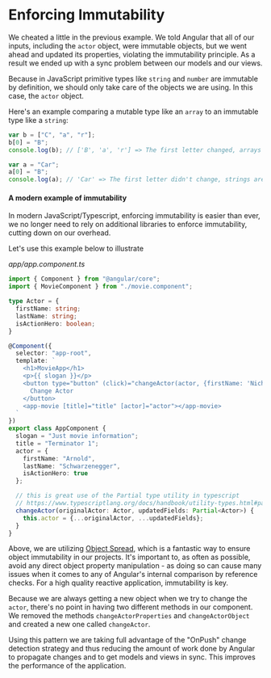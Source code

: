 # Enforcing Immutability

We cheated a little in the previous example. We told Angular that all of our inputs, including the `actor` object, were immutable objects, but we went ahead and updated its properties, violating the immutability principle. As a result we ended up with a sync problem between our models and our views.

Because in JavaScript primitive types like `string` and `number` are immutable by definition, we should only take care of the objects we are using. In this case, the `actor` object.

Here's an example comparing a mutable type like an `array` to an immutable type like a `string`:

```javascript
var b = ["C", "a", "r"];
b[0] = "B";
console.log(b); // ['B', 'a', 'r'] => The first letter changed, arrays are mutable

var a = "Car";
a[0] = "B";
console.log(a); // 'Car' => The first letter didn't change, strings are immutable
```

#### A modern example of immutability

In modern JavaScript/Typescript, enforcing immutability is easier than ever, we no longer need to rely on additional libraries to enforce immutability, cutting down on our overhead.

Let's use this example below to illustrate

_app/app.component.ts_

```typescript
import { Component } from "@angular/core";
import { MovieComponent } from "./movie.component";

type Actor = {
  firstName: string;
  lastName: string;
  isActionHero: boolean;
}

@Component({
  selector: "app-root",
  template: `
    <h1>MovieApp</h1>
    <p>{{ slogan }}</p>
    <button type="button" (click)="changeActor(actor, {firstName: 'Nicholas', lastName: 'Cage'})">
      Change Actor
    </button>
    <app-movie [title]="title" [actor]="actor"></app-movie>
  `
})
export class AppComponent {
  slogan = "Just movie information";
  title = "Terminator 1";
  actor = {
    firstName: "Arnold",
    lastName: "Schwarzenegger",
    isActionHero: true
  };

  // this is great use of the Partial type utility in typescript 
  // https://www.typescriptlang.org/docs/handbook/utility-types.html#partialtype
  changeActor(originalActor: Actor, updatedFields: Partial<Actor>) {
    this.actor = {...originalActor, ...updatedFields};
  }
}
```

Above, we are utilizing [Object Spread](https://developer.mozilla.org/en-US/docs/Web/JavaScript/Reference/Operators/Spread_syntax#syntax), which is a fantastic way to ensure object immutability in our projects. It's important to, as often as possible, avoid any direct object property manipulation - as doing so can cause many issues when it comes to any of Angular's internal comparison by reference checks. For a high quality reactive application, immutability is key.

Because we are always getting a new object when we try to change the `actor`, there's no point in having two different methods in our component. We removed the methods `changeActorProperties` and `changeActorObject` and created a new one called `changeActor`.

Using this pattern we are taking full advantage of the "OnPush" change detection strategy and thus reducing the amount of work done by Angular to propagate changes and to get models and views in sync. This improves the performance of the application.
